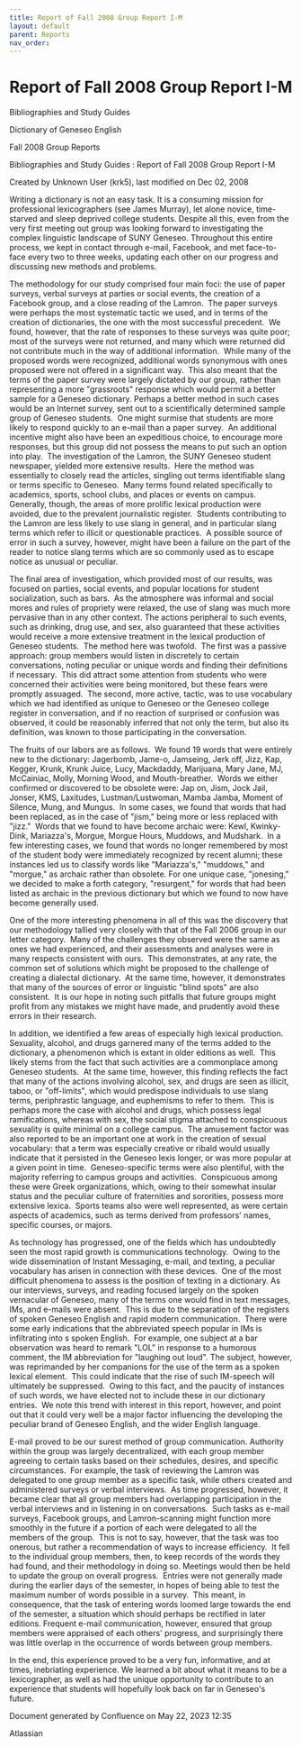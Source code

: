 ```yaml
---
title: Report of Fall 2008 Group Report I-M
layout: default
parent: Reports
nav_order:
---
```


# Report of Fall 2008 Group Report I-M

Bibliographies and Study Guides

Dictionary of Geneseo English

Fall 2008 Group Reports

Bibliographies and Study Guides : Report of Fall 2008 Group Report I-M

Created by  Unknown User (krk5), last modified on Dec 02, 2008

Writing a dictionary is not an easy task. It is a consuming mission for professional lexicographers (see James Murray), let alone novice, time-starved and sleep deprived college students. Despite all this, even from the very first meeting out group was looking forward to investigating the complex linguistic landscape of SUNY Geneseo. Throughout this entire process, we kept in contact through e-mail, Facebook, and met face-to-face every two to three weeks, updating each other on our progress and discussing new methods and problems.

The methodology for our study comprised four main foci: the use of paper surveys, verbal surveys at parties or social events, the creation of a Facebook group, and a close reading of the Lamron.  The paper surveys were perhaps the most systematic tactic we used, and in terms of the creation of dictionaries, the one with the most successful precedent.  We found, however, that the rate of responses to these surveys was quite poor; most of the surveys were not returned, and many which were returned did not contribute much in the way of additional information.  While many of the proposed words were recognized, additional words synonymous with ones proposed were not offered in a significant way.  This also meant that the terms of the paper survey were largely dictated by our group, rather than representing a more &quot;grassroots&quot; response which would permit a better sample for a Geneseo dictionary. Perhaps a better method in such cases would be an Internet survey, sent out to a scientifically determined sample group of Geneseo students.  One might surmise that students are more likely to respond quickly to an e-mail than a paper survey.  An additional incentive might also have been an expeditious choice, to encourage more responses, but this group did not possess the means to put such an option into play.  The investigation of the Lamron, the SUNY Geneseo student newspaper, yielded more extensive results.  Here the method was essentially to closely read the articles, singling out terms identifiable slang or terms specific to Geneseo.  Many terms found related specifically to academics, sports, school clubs, and places or events on campus.  Generally, though, the areas of more prolific lexical production were avoided, due to the prevalent journalistic register.  Students contributing to the Lamron are less likely to use slang in general, and in particular slang terms which refer to illicit or questionable practices.  A possible source of error in such a survey, however, might have been a failure on the part of the reader to notice slang terms which are so commonly used as to escape notice as unusual or peculiar. 

The final area of investigation, which provided most of our results, was focused on parties, social events, and popular locations for student socialization, such as bars.  As the atmosphere was informal and social mores and rules of propriety were relaxed, the use of slang was much more pervasive than in any other context. The actions peripheral to such events, such as drinking, drug use, and sex, also guaranteed that these activities would receive a more extensive treatment in the lexical production of Geneseo students.  The method here was twofold.  The first was a passive approach: group members would listen in discretely to certain conversations, noting peculiar or unique words and finding their definitions if necessary.  This did attract some attention from students who were concerned their activities were being monitored, but these fears were promptly assuaged.  The second, more active, tactic, was to use vocabulary which we had identified as unique to Geneseo or the Geneseo college register in conversation, and if no reaction of surprised or confusion was observed, it could be reasonably inferred that not only the term, but also its definition, was known to those participating in the conversation.

The fruits of our labors are as follows.  We found 19 words that were entirely new to the dictionary: Jagerbomb, Jame-o, Jamseing, Jerk off, Jizz, Kap, Kegger, Krunk, Krunk Juice, Lucy, Mackdaddy, Marijuana, Mary Jane, MJ, McCainiac, Molly, Morning Wood, and Mouth-breather.  Words we either confirmed or discovered to be obsolete were: Jap on, Jism, Jock Jail, Jonser, KMS, Laxitudes, Lustman/Lustwoman, Mamba Jamba, Moment of Silence, Mung, and Mungus.  In some cases, we found that words that had been replaced, as in the case of &quot;jism,&quot; being more or less replaced with &quot;jizz.&quot;  Words that we found to have become archaic were: Kewl, Kwinky-Dink, Mariazza's, Morgue, Morgue Hours, Muddows, and Mudshark.  In a few interesting cases, we found that words no longer remembered by most of the student body were immediately recognized by recent alumni; these instances led us to classify words like &quot;Mariazza's,&quot; &quot;muddows,&quot; and &quot;morgue,&quot; as archaic rather than obsolete. For one unique case, &quot;jonesing,&quot; we decided to make a forth category, &quot;resurgent,&quot; for words that had been listed as archaic in the previous dictionary but which we found to now have become generally used. 

One of the more interesting phenomena in all of this was the discovery that our methodology tallied very closely with that of the Fall 2006 group in our letter category.  Many of the challenges they observed were the same as ones we had experienced, and their assessments and analyses were in many respects consistent with ours.  This demonstrates, at any rate, the common set of solutions which might be proposed to the challenge of creating a dialectal dictionary.  At the same time, however, it demonstrates that many of the sources of error or linguistic &quot;blind spots&quot; are also consistent.  It is our hope in noting such pitfalls that future groups might profit from any mistakes we might have made, and prudently avoid these errors in their research. 

In addition, we identified a few areas of especially high lexical production.  Sexuality, alcohol, and drugs garnered many of the terms added to the dictionary, a phenomenon which is extant in older editions as well.  This likely stems from the fact that such activities are a commonplace among Geneseo students.  At the same time, however, this finding reflects the fact that many of the actions involving alcohol, sex, and drugs are seen as illicit, taboo, or &quot;off-limits&quot;, which would predispose individuals to use slang terms, periphrastic language, and euphemisms to refer to them.  This is perhaps more the case with alcohol and drugs, which possess legal ramifications, whereas with sex, the social stigma attached to conspicuous sexuality is quite minimal on a college campus.  The amusement factor was also reported to be an important one at work in the creation of sexual vocabulary: that a term was especially creative or ribald would usually indicate that it persisted in the Geneseo lexis longer, or was more popular at a given point in time.  Geneseo-specific terms were also plentiful, with the majority referring to campus groups and activities.  Conspicuous among these were Greek organizations, which, owing to their somewhat insular status and the peculiar culture of fraternities and sororities, possess more extensive lexica.  Sports teams also were well represented, as were certain aspects of academics, such as terms derived from professors' names, specific courses, or majors.

As technology has progressed, one of the fields which has undoubtedly seen the most rapid growth is communications technology.  Owing to the wide dissemination of Instant Messaging, e-mail, and texting, a peculiar vocabulary has arisen in connection with these devices.  One of the most difficult phenomena to assess is the position of texting in a dictionary. As our interviews, surveys, and reading focused largely on the spoken vernacular of Geneseo, many of the terms one would find in text messages, IMs, and e-mails were absent.  This is due to the separation of the registers of spoken Geneseo English and rapid modern communication.  There were some early indications that the abbreviated speech popular in IMs is infiltrating into s spoken English.  For example, one subject at a bar observation was heard to remark &quot;LOL&quot; in response to a humorous comment, the IM abbreviation for &quot;laughing out loud&quot;. The subject, however, was reprimanded by her companions for the use of the term as a spoken lexical element.  This could indicate that the rise of such IM-speech will ultimately be suppressed.  Owing to this fact, and the paucity of instances of such words, we have elected not to include these in our dictionary entries.  We note this trend with interest in this report, however, and point out that it could very well be a major factor influencing the developing the peculiar brand of Geneseo English, and the wider English language. 

E-mail proved to be our surest method of group communication. Authority within the group was largely decentralized, with each group member agreeing to certain tasks based on their schedules, desires, and specific circumstances.  For example, the task of reviewing the Lamron was delegated to one group member as a specific task, while others created and administered surveys or verbal interviews.  As time progressed, however, it became clear that all group members had overlapping participation in the verbal interviews and in listening in on conversations.  Such tasks as e-mail surveys, Facebook groups, and Lamron-scanning might function more smoothly in the future if a portion of each were delegated to all the members of the group.  This is not to say, however, that the task was too onerous, but rather a recommendation of ways to increase efficiency.  It fell to the individual group members, then, to keep records of the words they had found, and their methodology in doing so. Meetings would then be held to update the group on overall progress.  Entries were not generally made during the earlier days of the semester, in hopes of being able to test the maximum number of words possible in a survey.  This meant, in consequence, that the task of entering words loomed large towards the end of the semester, a situation which should perhaps be rectified in later editions. Frequent e-mail communication, however, ensured that group members were appraised of each others' progress, and surprisingly there was little overlap in the occurrence of words between group members. 

In the end, this experience proved to be a very fun, informative, and at times, inebriating experience. We learned a bit about what it means to be a lexicographer, as well as had the unique opportunity to contribute to an experience that students will hopefully look back on far in Geneseo's future. 

Document generated by Confluence on May 22, 2023 12:35

Atlassian
